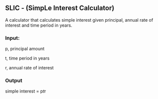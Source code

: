 ## SLIC - (SimpLe Interest Calculator)
A calculator that calculates simple interest given principal, annual rate of interest and time period in years.

### Input: 
   p, principal amount
   
   t, time period in years
   
   r, annual rate of interest

   
### Output 
   simple interest = p*t*r

   
   
